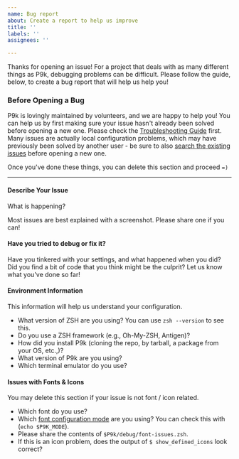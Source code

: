 ```yaml
---
name: Bug report
about: Create a report to help us improve
title: ''
labels: ''
assignees: ''

---
```


Thanks for opening an issue! For a project that deals with as many different things as P9k, debugging problems can be difficult. Please follow the guide, below, to create a bug report that will help us help you!

### Before Opening a Bug
P9k is lovingly maintained by volunteers, and we are happy to help you! You can help us by first making sure your issue hasn't already been solved before opening a new one. Please check the [Troubleshooting Guide](https://github.com/bhilburn/powerlevel9k/wiki/Troubleshooting) first. Many issues are actually local configuration problems, which may have previously been solved by another user - be sure to also [search the existing issues](https://github.com/bhilburn/powerlevel9k/issues?utf8=%E2%9C%93&q=is%3Aissue) before opening a new one.

Once you've done these things, you can delete this section and proceed `=)`

-----

#### Describe Your Issue
What is happening?

Most issues are best explained with a screenshot. Please share one if you can!

#### Have you tried to debug or fix it?

Have you tinkered with your settings, and what happened when you did? Did you find a bit of code that you think might be the culprit? Let us know what you've done so far!

#### Environment Information

This information will help us understand your configuration.

  - What version of ZSH are you using? You can use `zsh --version` to see this.
  - Do you use a ZSH framework (e.g., Oh-My-ZSH, Antigen)?
  - How did you install P9k (cloning the repo, by tarball, a package from your OS, etc.,)?
  - What version of P9k are you using?
  - Which terminal emulator do you use?

#### Issues with Fonts & Icons
You may delete this section if your issue is not font / icon related.

  - Which font do you use?
  - Which [font configuration mode](https://github.com/bhilburn/powerlevel9k/wiki/About-Fonts) are you using? You can check this with (`echo $P9K_MODE`).
  - Please share the contents of `$P9k/debug/font-issues.zsh`.
  - If this is an icon problem, does the output of `$ show_defined_icons` look correct?
